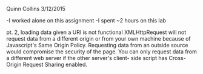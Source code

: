 Quinn Collins
3/12/2015

-I worked alone on this assignment
-I spent ~2 hours on this lab

pt. 2, loading data given a URI is not functional
	XMLHttpRequest will not request data from a different origin or from your 
	own machine because of Javascript's Same Origin Policy. Requesting data
	from an outside source would compromise the security of the page. You can
	only request data from a different web server if the other server's client-
	side script has Cross-Origin Request Sharing enabled. 